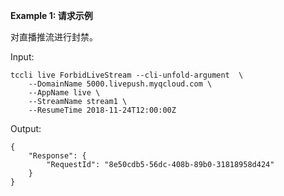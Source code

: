 **Example 1: 请求示例**

对直播推流进行封禁。

Input: 

```
tccli live ForbidLiveStream --cli-unfold-argument  \
    --DomainName 5000.livepush.myqcloud.com \
    --AppName live \
    --StreamName stream1 \
    --ResumeTime 2018-11-24T12:00:00Z
```

Output: 
```
{
    "Response": {
        "RequestId": "8e50cdb5-56dc-408b-89b0-31818958d424"
    }
}
```

